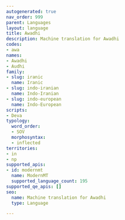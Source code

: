 ```yaml
---
autogenerated: true
nav_order: 999
parent: Languages
layout: language
title: Awadhi
description: Machine translation for Awadhi
codes:
- awa
names:
- Awadhi
- Audhi
family:
- slug: iranic
  name: Iranic
- slug: indo-iranian
  name: Indo-Iranian
- slug: indo-european
  name: Indo-European
scripts:
- Deva
typology:
  word_order:
  - SOV
  morphosyntax:
  - inflected
territories:
- in
- np
supported_apis:
- id: modernmt
  name: ModernMT
  supported_language_count: 195
supported_qe_apis: []
seo:
  name: Machine translation for Awadhi
  type: Language

---
```


